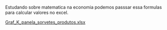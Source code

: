 Estudando sobre matematica na economia podemos passsar essa formulas para calcular valores no excel.

[Graf_K_panela_sorvetes_produtos.xlsx](https://github.com/user-attachments/files/20633083/Graf_K_panela_sorvetes_produtos.xlsx)

